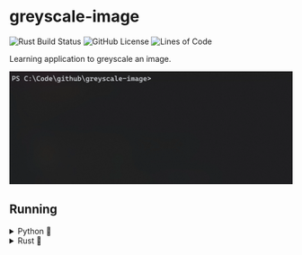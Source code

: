 # **greyscale-image**
![Rust Build Status](https://img.shields.io/github/workflow/status/c1m50c/greyscale-image/Rust?label=Rust%20Build&style=for-the-badge)
![GitHub License](https://img.shields.io/github/license/c1m50c/greyscale-image?color=blue&style=for-the-badge)
![Lines of Code](https://img.shields.io/tokei/lines/github/c1m50c/greyscale-image?style=for-the-badge)

Learning application to greyscale an image.

![Cover Image](cover.gif)


## **Running**
<details>
<summary>Python 🐍</summary>
Currently supports <code>.jpg</code> files only.

### **Installing Requirements**
```bash
$ cd greyscale-image
$ pip install -r ./requirements.txt
```

### **Running**
```bash
$ cd greyscale-image
$ python3 src/python/main.py [INPUT_FILE_PATH]
# Output will be `output.jpg`
```

</details>


<details>
<summary>Rust 🦀</summary>

### **Building & Running**
```bash
$ cd greyscale-image
$ cargo build --release
$ ./target/release/greyscale-image [INPUT_FILE_PATH] [OUTPUT_FILE_PATH]
```

</details>